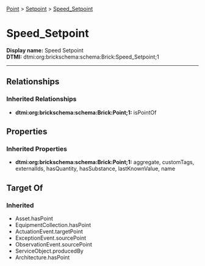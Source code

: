 [Point](../../Point.md) > [Setpoint](../Setpoint.md) > [Speed_Setpoint](.)
# Speed_Setpoint

**Display name:** Speed Setpoint<br />
**DTMI:** dtmi:org:brickschema:schema:Brick:Speed_Setpoint;1

---
## Relationships
### Inherited Relationships
* **dtmi:org:brickschema:schema:Brick:Point;1:** isPointOf
## Properties
### Inherited Properties
* **dtmi:org:brickschema:schema:Brick:Point;1:** aggregate, customTags, externalIds, hasQuantity, hasSubstance, lastKnownValue, name
## Target Of
### Inherited
* Asset.hasPoint
* EquipmentCollection.hasPoint
* ActuationEvent.targetPoint
* ExceptionEvent.sourcePoint
* ObservationEvent.sourcePoint
* ServiceObject.producedBy
* Architecture.hasPoint
